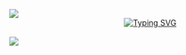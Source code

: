 <img align="center" src="https://capsule-render.vercel.app/api?type=waving&color=4CAF50&height=70&section=header" />



<div align="center">
 <a href="https://git.io/typing-svg"><img src="https://readme-typing-svg.demolab.com?font=Barlow+Condensed&size=32&pause=1000&color=11F72D&center=true&vCenter=true&random=false&width=435&lines=Mobile+Engineer" alt="Typing SVG" /></a>
</div>

<br/>

<img align="center" src="https://capsule-render.vercel.app/api?type=waving&color=4CAF50&height=70&section=footer" />



<!---
TheAlfran/TheAlfran is a ✨ special ✨ repository because its `README.md` (this file) appears on your GitHub profile.
You can click the Preview link to take a look at your changes.
--->
